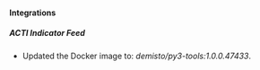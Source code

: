 #### Integrations
##### ACTI Indicator Feed
- Updated the Docker image to: *demisto/py3-tools:1.0.0.47433*.
